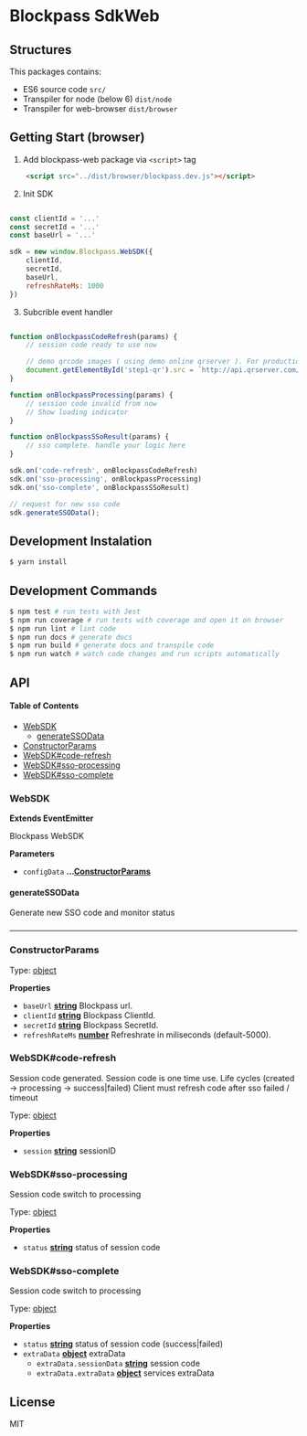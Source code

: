 # Blockpass SdkWeb

## Structures
This packages contains:
- ES6 source code `src/`
- Transpiler for node (below 6) `dist/node`
- Transpiler for web-browser `dist/browser`

## Getting Start (browser)

1. Add blockpass-web package via `<script>` tag
``` html
    <script src="../dist/browser/blockpass.dev.js"></script>
```

2. Init SDK
``` javascript

const clientId = '...'
const secretId = '...'
const baseUrl = '...'

sdk = new window.Blockpass.WebSDK({
    clientId,
    secretId,
    baseUrl,
    refreshRateMs: 1000
})
```

3. Subcrible event handler
``` javascript

function onBlockpassCodeRefresh(params) {
    // session code ready to use now

    // demo qrcode images ( using demo online qrserver ). For production don't use this api
    document.getElementById('step1-qr').src = `http://api.qrserver.com/v1/create-qr-code/?data=${JSON.stringify(params)}`
}

function onBlockpassProcessing(params) {
    // session code invalid from now
    // Show loading indicator
}

function onBlockpassSSoResult(params) {
    // sso complete. handle your logic here
}

sdk.on('code-refresh', onBlockpassCodeRefresh)
sdk.on('sso-processing', onBlockpassProcessing)
sdk.on('sso-complete', onBlockpassSSoResult)

// request for new sso code
sdk.generateSSOData();
```

## Development Instalation

```sh
$ yarn install
```

## Development Commands

```sh
$ npm test # run tests with Jest
$ npm run coverage # run tests with coverage and open it on browser
$ npm run lint # lint code
$ npm run docs # generate docs
$ npm run build # generate docs and transpile code
$ npm run watch # watch code changes and run scripts automatically
```

## API

<!-- Generated by documentation.js. Update this documentation by updating the source code. -->

#### Table of Contents

-   [WebSDK](#websdk)
    -   [generateSSOData](#generatessodata)
-   [ConstructorParams](#constructorparams)
-   [WebSDK#code-refresh](#websdkcode-refresh)
-   [WebSDK#sso-processing](#websdksso-processing)
-   [WebSDK#sso-complete](#websdksso-complete)

### WebSDK

**Extends EventEmitter**

Blockpass WebSDK

**Parameters**

-   `configData` **...[ConstructorParams](#constructorparams)** 

#### generateSSOData

Generate new SSO code and monitor status

### 

* * *

### ConstructorParams

Type: [object](https://developer.mozilla.org/docs/Web/JavaScript/Reference/Global_Objects/Object)

**Properties**

-   `baseUrl` **[string](https://developer.mozilla.org/docs/Web/JavaScript/Reference/Global_Objects/String)** Blockpass url.
-   `clientId` **[string](https://developer.mozilla.org/docs/Web/JavaScript/Reference/Global_Objects/String)** Blockpass ClientId.
-   `secretId` **[string](https://developer.mozilla.org/docs/Web/JavaScript/Reference/Global_Objects/String)** Blockpass SecretId.
-   `refreshRateMs` **[number](https://developer.mozilla.org/docs/Web/JavaScript/Reference/Global_Objects/Number)** Refreshrate in miliseconds (default-5000).

### WebSDK#code-refresh

Session code generated. Session code is one time use. Life cycles (created -> processing -> success|failed)
Client must refresh code after sso failed / timeout

Type: [object](https://developer.mozilla.org/docs/Web/JavaScript/Reference/Global_Objects/Object)

**Properties**

-   `session` **[string](https://developer.mozilla.org/docs/Web/JavaScript/Reference/Global_Objects/String)** sessionID

### WebSDK#sso-processing

Session code switch to processing

Type: [object](https://developer.mozilla.org/docs/Web/JavaScript/Reference/Global_Objects/Object)

**Properties**

-   `status` **[string](https://developer.mozilla.org/docs/Web/JavaScript/Reference/Global_Objects/String)** status of session code

### WebSDK#sso-complete

Session code switch to processing

Type: [object](https://developer.mozilla.org/docs/Web/JavaScript/Reference/Global_Objects/Object)

**Properties**

-   `status` **[string](https://developer.mozilla.org/docs/Web/JavaScript/Reference/Global_Objects/String)** status of session code (success|failed)
-   `extraData` **[object](https://developer.mozilla.org/docs/Web/JavaScript/Reference/Global_Objects/Object)** extraData
    -   `extraData.sessionData` **[string](https://developer.mozilla.org/docs/Web/JavaScript/Reference/Global_Objects/String)** session code
    -   `extraData.extraData` **[object](https://developer.mozilla.org/docs/Web/JavaScript/Reference/Global_Objects/Object)** services extraData

## License

MIT
